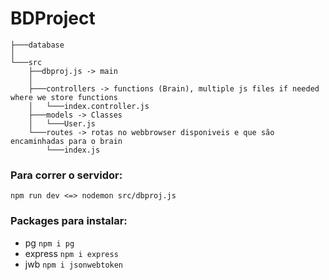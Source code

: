 # BDProject

```
├───database
│
└───src
    ├──dbproj.js -> main
    │
    ├───controllers -> functions (Brain), multiple js files if needed where we store functions
    │   └───index.controller.js 
    ├───models -> Classes
    │   └───User.js
    └───routes -> rotas no webbrowser disponiveis e que são encaminhadas para o brain
        └───index.js
```

### Para correr o servidor: 
```npm run dev <=> nodemon src/dbproj.js```

### Packages para instalar: 
* pg 
```npm i pg```
* express
```npm i express```
* jwb
```npm i jsonwebtoken ```

